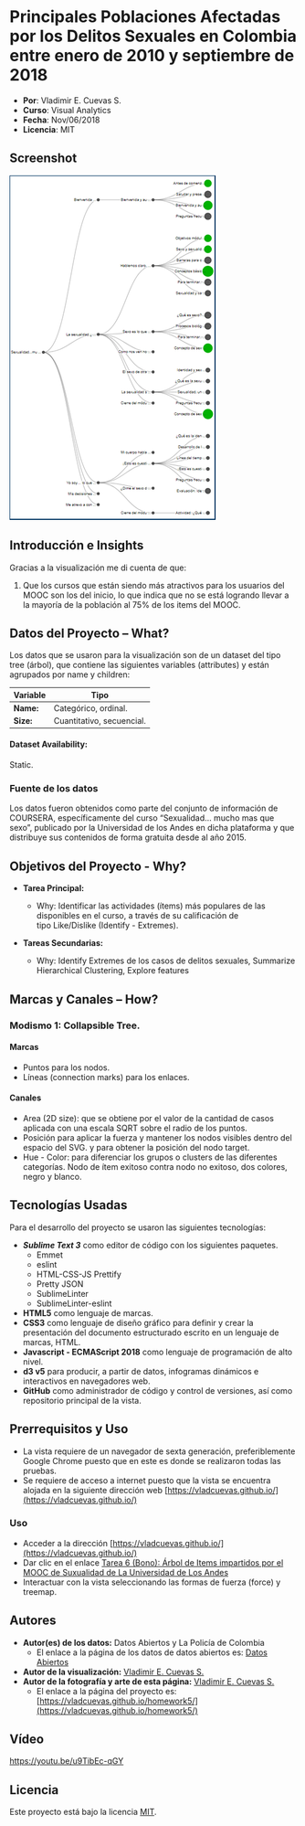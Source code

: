 # **Principales Poblaciones Afectadas por los Delitos Sexuales en Colombia entre enero de 2010 y septiembre de 2018**

- **Por**: Vladimir E. Cuevas S.
- **Curso**: Visual Analytics
- **Fecha**: Nov/06/2018
- **Licencia**: MIT

## Screenshot

![alt text](https://github.com/vladcuevas/vladcuevas.github.io/raw/master/homework6bono/img/screenshot.PNG)

## Introducción e Insights

Gracias a la visualización me di cuenta de que:

1.	Que los cursos que están siendo más atractivos para los usuarios del MOOC son los del inicio, lo que indica que no se está logrando llevar a la mayoría de la población al 75% de los items del MOOC.

## Datos del Proyecto – What?
Los datos que se usaron para la visualización son de un dataset del tipo tree (árbol), que contiene las siguientes variables (attributes) y están agrupados por name y children:

|Variable |Tipo|
|---------|----|
**Name:**|Categórico, ordinal.
**Size:**|Cuantitativo, secuencial.

#### Dataset Availability:  
Static.

### **Fuente de los datos**

Los datos fueron obtenidos como parte del conjunto de información de COURSERA, específicamente del curso “Sexualidad… mucho mas que sexo”, publicado por la Universidad de los Andes en dicha plataforma y que distribuye sus contenidos de forma gratuita desde al año 2015.

## Objetivos del Proyecto - Why?
- **Tarea Principal:** 
	- Why: Identificar las actividades (ítems) más populares de las disponibles en el curso, a través de su calificación de tipo Like/Dislike (Identify - Extremes).

- **Tareas Secundarias:**

	- Why: Identify Extremes de los casos de delitos sexuales, Summarize Hierarchical Clustering, Explore features

## Marcas y Canales – How?

### Modismo 1: Collapsible Tree.

#### Marcas

- Puntos para los nodos.
- Líneas (connection marks) para los enlaces.

#### Canales
- Area (2D size): que se obtiene por el valor de la cantidad de casos aplicada con una escala SQRT sobre el radio de los puntos.
- Posición para aplicar la fuerza y mantener los nodos visibles dentro del espacio del SVG. y para obtener la posición del nodo target.
- Hue - Color: para diferenciar los grupos o clusters de las diferentes categorías. Nodo de ítem exitoso contra nodo no exitoso, dos colores, negro y blanco.

## Tecnologías Usadas
Para el desarrollo del proyecto se usaron las siguientes tecnologías:
-	***Sublime Text 3*** como editor de código con los siguientes paquetes.
	- Emmet
	- eslint
	- HTML-CSS-JS Prettify
	- Pretty JSON
	- SublimeLinter
	- SublimeLinter-eslint
- **HTML5** como lenguaje de marcas.
- **CSS3** como lenguaje de diseño gráfico para definir y crear la presentación del documento estructurado escrito en un lenguaje de marcas, HTML.
- **Javascript - ECMAScript 2018** como lenguaje de programación de alto nivel.
- **d3 v5** para producir, a partir de datos, infogramas dinámicos e interactivos en navegadores web.
- **GitHub** como administrador de código y control de versiones, así como repositorio principal de la vista.

## Prerrequisitos y Uso

- La vista requiere de un navegador de sexta generación, preferiblemente Google Chrome puesto que en este es donde se realizaron todas las pruebas.
- Se requiere de acceso a internet puesto que la vista se encuentra alojada en la siguiente dirección web [https://vladcuevas.github.io/](https://vladcuevas.github.io/)

### Uso
- Acceder a la dirección [https://vladcuevas.github.io/](https://vladcuevas.github.io/)
- Dar clic en el enlace [Tarea 6 (Bono): Árbol de Items impartidos por el MOOC de Suxualidad de La Universidad de Los Andes](https://vladcuevas.github.io/homework6bono/)
- Interactuar con la vista seleccionando las formas de fuerza (force) y treemap.

## Autores
- **Autor(es) de los datos:** Datos Abiertos y La Policía de Colombia
	- El enlace a la página de los datos de datos abiertos es: [Datos Abiertos](https://www.datos.gov.co)
- **Autor de la visualización:** [Vladimir E. Cuevas S.](https://github.com/vladcuevas)
- **Autor de la fotografía y arte de esta página:** [Vladimir E. Cuevas S.](https://github.com/vladcuevas)
	- El enlace a la página del proyecto es: [https://vladcuevas.github.io/homework5/](https://vladcuevas.github.io/homework5/)

## Vídeo

https://youtu.be/u9TibEc-qGY

## Licencia
Este proyecto está bajo la licencia [MIT](https://github.com/vladcuevas/vladcuevas.github.io/blob/master/LICENSE).
